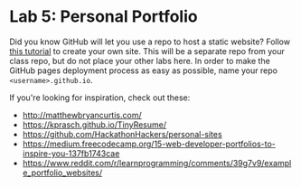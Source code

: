 # Lab 5: Personal Portfolio

Did you know GitHub will let you use a repo to host a static website? Follow [this tutorial](https://pages.github.com/) to create your own site. This will be a separate repo from your class repo, but do not place your other labs here. In order to make the GitHub pages deployment process as easy as possible, name your repo `<username>.github.io`.

If you're looking for inspiration, check out these:
- http://matthewbryancurtis.com/
- https://kprasch.github.io/TinyResume/
- https://github.com/HackathonHackers/personal-sites
- https://medium.freecodecamp.org/15-web-developer-portfolios-to-inspire-you-137fb1743cae
- https://www.reddit.com/r/learnprogramming/comments/39g7v9/example_portfolio_websites/
